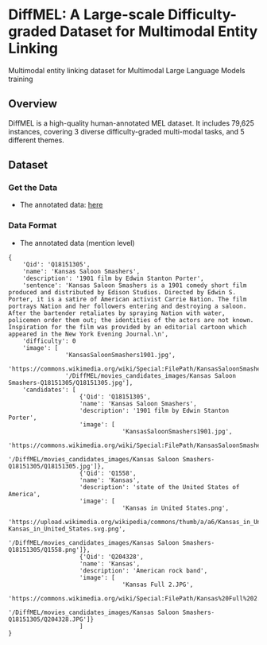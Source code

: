 # DiffMEL: A  Large-scale Difficulty-graded Dataset for Multimodal Entity Linking
Multimodal entity linking dataset for Multimodal Large Language Models training

## Overview

DiffMEL is a high-quality human-annotated MEL dataset. It includes 79,625 instances, covering 3 diverse difficulty-graded multi-modal tasks, and 5 different themes. 


## Dataset 

### Get the Data

- The annotated data: [here](https://drive.google.com/file/d/129olsROPDyK8Ziz3x99B-LHCXyZpUaG9/view?usp=sharing)


### Data Format

- The annotated data (mention level)
```
{
    'Qid': 'Q18151305', 
    'name': 'Kansas Saloon Smashers', 
    'description': '1901 film by Edwin Stanton Porter', 
    'sentence': 'Kansas Saloon Smashers is a 1901 comedy short film produced and distributed by Edison Studios. Directed by Edwin S. Porter, it is a satire of American activist Carrie Nation. The film portrays Nation and her followers entering and destroying a saloon.                    After the bartender retaliates by spraying Nation with water, policemen order them out; the identities of the actors are not known. Inspiration for the film was provided by an editorial cartoon which appeared in the New York Evening Journal.\n', 
    'difficulty': 0
    'image': [
                'KansasSaloonSmashers1901.jpg', 
                'https://commons.wikimedia.org/wiki/Special:FilePath/KansasSaloonSmashers1901.jpg', 
                '/DiffMEL/movies_candidates_images/Kansas Saloon Smashers-Q18151305/Q18151305.jpg'], 
    'candidates': [
                    {'Qid': 'Q18151305', 
                    'name': 'Kansas Saloon Smashers', 
                    'description': '1901 film by Edwin Stanton Porter', 
                    'image': [
                                'KansasSaloonSmashers1901.jpg', 
                                'https://commons.wikimedia.org/wiki/Special:FilePath/KansasSaloonSmashers1901.jpg', 
                                '/DiffMEL/movies_candidates_images/Kansas Saloon Smashers-Q18151305/Q18151305.jpg']}, 
                    {'Qid': 'Q1558', 
                    'name': 'Kansas', 
                    'description': 'state of the United States of America', 
                    'image': [
                                'Kansas in United States.png', 
                                'https://upload.wikimedia.org/wikipedia/commons/thumb/a/a6/Kansas_in_United_States.svg/220px-Kansas_in_United_States.svg.png', 
                                '/DiffMEL/movies_candidates_images/Kansas Saloon Smashers-Q18151305/Q1558.png']}, 
                    {'Qid': 'Q204328', 
                    'name': 'Kansas', 
                    'description': 'American rock band', 
                    'image': [
                                'Kansas Full 2.JPG', 
                                'https://commons.wikimedia.org/wiki/Special:FilePath/Kansas%20Full%202.JPG', 
                                '/DiffMEL/movies_candidates_images/Kansas Saloon Smashers-Q18151305/Q204328.JPG']}
                    ]
}
```
